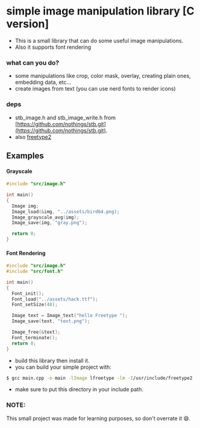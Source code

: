 # simple image manipulation library [C version]
- This is a small library that can do some useful image manipulations.
- Also it supports font rendering

### what can you do?
- some manipulations like crop, color mask, overlay, creating plain ones, embedding data, etc...
- create images from text (you can use nerd fonts to render icons)

### deps
- stb_image.h and stb_image_write.h from [https://github.com/nothings/stb.git](https://github.com/nothings/stb.git).
- also [freetype2](https://freetype.org)

## Examples

#### Grayscale

```c
#include "src/image.h"

int main()
{
  Image img;
  Image_load(&img, "../assets/bird64.png);
  Image_grayscale_avg(img);
  Image_save(img, "gray.png");

  return 0;
}
```

#### Font Rendering

```c
#include "src/image.h"
#include "src/font.h"

int main()
{
  Font_init();
  Font_load("../assets/hack.ttf");
  Font_setSize(48);

  Image text = Image_text("hello Freetype ");
  Image_save(text, "text.png");

  Image_free(&text);
  Font_terminate();
  return 0;
}
```

- build this library then install it.
- you can build your simple project with:

```bash
$ gcc main.cpp -o main -lImage lfreetype -lm -I/usr/include/freetype2
```
- make sure to put this directory in your include path.

### NOTE:
  This small project was made for learning purposes, so don't overrate it :smile:.

